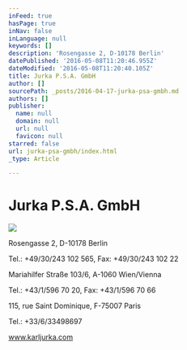 ```yaml
---
inFeed: true
hasPage: true
inNav: false
inLanguage: null
keywords: []
description: 'Rosengasse 2, D-10178 Berlin'
datePublished: '2016-05-08T11:20:46.955Z'
dateModified: '2016-05-08T11:20:40.105Z'
title: Jurka P.S.A. GmbH
author: []
sourcePath: _posts/2016-04-17-jurka-psa-gmbh.md
authors: []
publisher:
  name: null
  domain: null
  url: null
  favicon: null
starred: false
url: jurka-psa-gmbh/index.html
_type: Article

---
```

# Jurka P.S.A. GmbH
![](https://the-grid-user-content.s3-us-west-2.amazonaws.com/59cb6437-655a-45fe-83a5-fb3d8786efc5.jpg)

Rosengasse 2, D-10178 Berlin

Tel.: +49/30/243 102 565, Fax: +49/30/243 102 22

Mariahilfer Straße 103/6, A-1060 Wien/Vienna

Tel.: +43/1/596 70 20, Fax: +43/1/596 70 66

115, rue Saint Dominique, F-75007 Paris

Tel.: +33/6/33498697

www.karljurka.com